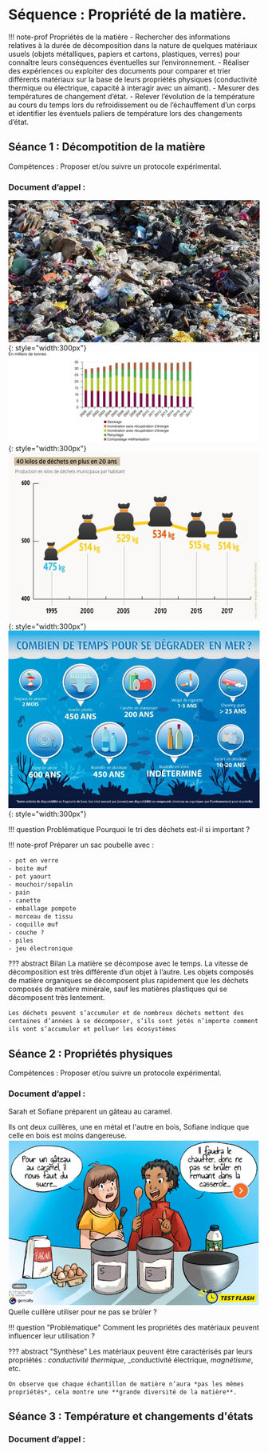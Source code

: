 # Séquence : Propriété de la matière.

!!! note-prof
    Propriétés de la matière
    - Rechercher des informations relatives à la durée de décomposition dans la nature de quelques matériaux usuels (objets métalliques, papiers et cartons, plastiques, verres) pour connaître leurs conséquences éventuelles sur l’environnement.
    - Réaliser des expériences ou exploiter des documents pour comparer et trier différents matériaux sur la base de leurs propriétés physiques (conductivité thermique ou électrique, capacité à interagir avec un aimant).
    - Mesurer des températures de changement d’état.
    - Relever l’évolution de la température au cours du temps lors du refroidissement ou de l’échauffement d’un corps et identifier les éventuels paliers de température lors des changements d’état.

## Séance 1 : Décompotition de la matière
Compétences : Proposer et/ou suivre un protocole expérimental.
### Document d’appel :

![Photo d’une décharge](Pictures/decharge.png){: style="width:300px"}
![Graphique de la masse des poubelles au cours du temps](Pictures/graph-quantite-dechets.svg){: style="width:300px"}
![Alt text](Pictures/graph-quantite-dechets2.png){: style="width:300px"}
![Alt text](Pictures/tempsDecomposition.png){: style="width:300px"}


!!! question Problématique
    Pourquoi le tri des déchets est-il si important ?

!!! note-prof
    Préparer un sac poubelle avec :

    - pot en verre
    - boite œuf
    - pot yaourt
    - mouchoir/sopalin
    - pain
    - canette
    - emballage pompote
    - morceau de tissu
    - coquille œuf
    - couche ?
    - piles
    - jeu électronique

<div style="page-break-after: always;"></div>

<div markdown class="printme"> 

??? abstract Bilan
    La matière se décompose avec le temps.
    La vitesse de décomposition est très différente d’un objet à l’autre. Les objets composés de matière organiques se décomposent plus rapidement que les déchets composés de matière minérale, sauf les matières plastiques qui se décomposent très lentement.

    Les déchets peuvent s’accumuler et de nombreux déchets mettent des centaines d’années à se décomposer, s’ils sont jetés n’importe comment ils vont s’accumuler et polluer les écosystèmes




## Séance 2 : Propriétés physiques
Compétences : Proposer et/ou suivre un protocole expérimental.

### Document d’appel :
Sarah et Sofiane préparent un gâteau au
caramel.

Ils ont deux cuillères, une en métal et l'autre en bois, Sofiane indique que celle en bois est moins dangereuse.    
![](Pictures/gateauCaramel1.png)   
Quelle cuillère utiliser pour ne pas se brûler ?

!!! question "Problématique"
    Comment les propriétés des matériaux peuvent influencer leur utilisation ?

<div style="page-break-after: always;"></div>

??? abstract "Synthèse"
    Les matériaux peuvent être caractérisés par leurs propriétés : _conductivité thermique_, _conductivité électrique, _magnétisme_, etc.

    On observe que chaque échantillon de matière n’aura *pas les mêmes propriétés*, cela montre une **grande diversité de la matière**.

## Séance 3 : Température et changements d'états

### Document d’appel :
